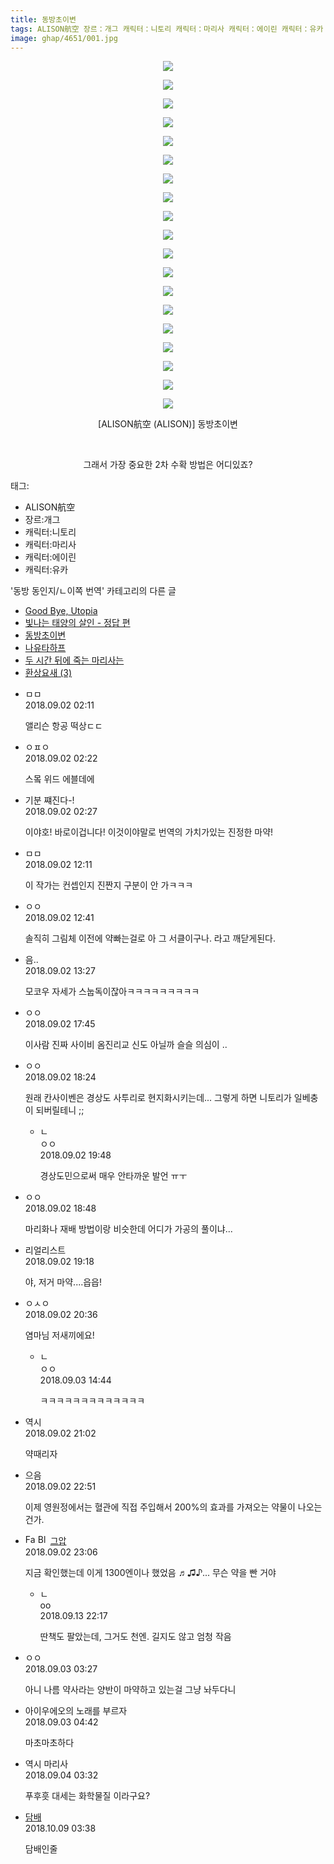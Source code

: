 ```yaml
---
title: 동방초이변
tags: ALISON航空 장르：개그 캐릭터：니토리 캐릭터：마리사 캐릭터：에이린 캐릭터：유카 ALISON 동방_동인지／ㄴ이쪽_번역
image: ghap/4651/001.jpg
---
```

<div class="article">
<p style="text-align: center; clear: none; float: none;"><img src="{{ site.nasurl }}/ghap/4651/001.jpg"/></p>
<p style="text-align: center; clear: none; float: none;"><img src="{{ site.nasurl }}/ghap/4651/002.jpg"/></p>
<p style="text-align: center; clear: none; float: none;"><img src="{{ site.nasurl }}/ghap/4651/003.jpg"/></p>
<p style="text-align: center; clear: none; float: none;"><img src="{{ site.nasurl }}/ghap/4651/004.jpg"/></p>
<p style="text-align: center; clear: none; float: none;"><img src="{{ site.nasurl }}/ghap/4651/005.jpg"/></p>
<p style="text-align: center; clear: none; float: none;"><img src="{{ site.nasurl }}/ghap/4651/006.jpg"/></p>
<p style="text-align: center; clear: none; float: none;"><img src="{{ site.nasurl }}/ghap/4651/007.jpg"/></p>
<p style="text-align: center; clear: none; float: none;"><img src="{{ site.nasurl }}/ghap/4651/008.jpg"/></p>
<p style="text-align: center; clear: none; float: none;"><img src="{{ site.nasurl }}/ghap/4651/009.jpg"/></p>
<p style="text-align: center; clear: none; float: none;"><img src="{{ site.nasurl }}/ghap/4651/010.jpg"/></p>
<p style="text-align: center; clear: none; float: none;"><img src="{{ site.nasurl }}/ghap/4651/011.jpg"/></p>
<p style="text-align: center; clear: none; float: none;"><img src="{{ site.nasurl }}/ghap/4651/012.jpg"/></p>
<p style="text-align: center; clear: none; float: none;"><img src="{{ site.nasurl }}/ghap/4651/013.jpg"/></p>
<p style="text-align: center; clear: none; float: none;"><img src="{{ site.nasurl }}/ghap/4651/014.jpg"/></p>
<p style="text-align: center; clear: none; float: none;"><img src="{{ site.nasurl }}/ghap/4651/015.jpg"/></p>
<p style="text-align: center; clear: none; float: none;"><img src="{{ site.nasurl }}/ghap/4651/016.jpg"/></p>
<p style="text-align: center; clear: none; float: none;"><img src="{{ site.nasurl }}/ghap/4651/017.jpg"/></p>
<p style="text-align: center; clear: none; float: none;"><img src="{{ site.nasurl }}/ghap/4651/018.jpg"/></p>
<p style="text-align: center; clear: none; float: none;"><img src="{{ site.nasurl }}/ghap/4651/019.jpg"/></p>
<p style="text-align: center; clear: none; float: none;">[ALISON航空 (ALISON)] 동방초이변</p>
<p style="text-align: center; clear: none; float: none;"><br/></p>
<p style="text-align: center; clear: none; float: none;">그래서 가장 중요한 2차 수확 방법은 어디있죠?</p>
</div><div class="tagTrail">
<p>태그: </p>
<ul>
<li>ALISON航空</li>
<li>장르:개그</li>
<li>캐릭터:니토리</li>
<li>캐릭터:마리사</li>
<li>캐릭터:에이린</li>
<li>캐릭터:유카</li>
</ul>
</div><div class="another">
<p>'동방 동인지/ㄴ이쪽 번역' 카테고리의 다른 글</p>
<ul>
<li><a href="/2018-09-04-ghap_4679">Good Bye, Utopia</a></li>
<li><a href="/2018-09-03-ghap_4659">빛나는 태양의 살인 - 정답 편</a></li>
<li><a href="/2018-09-02-ghap_4651">동방초이변</a></li>
<li><a href="/2018-09-01-ghap_4646">나유타하프</a></li>
<li><a href="/2018-08-30-ghap_4639">두 시간 뒤에 죽는 마리사는</a></li>
<li><a href="/2018-08-29-ghap_4632">환상요새 (3)</a></li>
</ul>
</div><div class="cb_module cb_fluid">
<div class="cb_wrt cb_profile">
<div class="comment">
<ul>
<li class="cb_thumb_off" id="comment15324266">
<div class="cb_comment_area">
<div class="cb_info_area">
<div class="cb_section">
<span class="cb_nick_name">ㅁㅁ</span>
</div>
<div class="cb_section">
<span class="cb_date">2018.09.02 02:11 </span>
</div>
</div>
<div class="cb_dsc_comment">
<p class="cb_dsc">
											앨리슨 항공 떡상ㄷㄷ
										</p>
</div>
</div></li>
<li class="cb_thumb_off" id="comment15324270">
<div class="cb_comment_area">
<div class="cb_info_area">
<div class="cb_section">
<span class="cb_nick_name">ㅇㅍㅇ</span>
</div>
<div class="cb_section">
<span class="cb_date">2018.09.02 02:22 </span>
</div>
</div>
<div class="cb_dsc_comment">
<p class="cb_dsc">
											스뫀 위드 에블데에
										</p>
</div>
</div></li>
<li class="cb_thumb_off" id="comment15324273">
<div class="cb_comment_area">
<div class="cb_info_area">
<div class="cb_section">
<span class="cb_nick_name">기분 쨰진다-!</span>
</div>
<div class="cb_section">
<span class="cb_date">2018.09.02 02:27 </span>
</div>
</div>
<div class="cb_dsc_comment">
<p class="cb_dsc">
											이야호! 바로이겁니다! 이것이야말로 번역의 가치가있는 진정한 마약!
										</p>
</div>
</div></li>
<li class="cb_thumb_off" id="comment15324453">
<div class="cb_comment_area">
<div class="cb_info_area">
<div class="cb_section">
<span class="cb_nick_name">ㅁㅁ</span>
</div>
<div class="cb_section">
<span class="cb_date">2018.09.02 12:11 </span>
</div>
</div>
<div class="cb_dsc_comment">
<p class="cb_dsc">
											이 작가는 컨셉인지 진짠지 구분이 안 가ㅋㅋㅋ
										</p>
</div>
</div></li>
<li class="cb_thumb_off" id="comment15324481">
<div class="cb_comment_area">
<div class="cb_info_area">
<div class="cb_section">
<span class="cb_nick_name">ㅇㅇ</span>
</div>
<div class="cb_section">
<span class="cb_date">2018.09.02 12:41 </span>
</div>
</div>
<div class="cb_dsc_comment">
<p class="cb_dsc">
											솔직히 그림체 이전에 약빠는걸로 아 그 서클이구나. 라고 깨닫게된다.
										</p>
</div>
</div></li>
<li class="cb_thumb_off" id="comment15324497">
<div class="cb_comment_area">
<div class="cb_info_area">
<div class="cb_section">
<span class="cb_nick_name">음..</span>
</div>
<div class="cb_section">
<span class="cb_date">2018.09.02 13:27 </span>
</div>
</div>
<div class="cb_dsc_comment">
<p class="cb_dsc">
											모코우 자세가 스눕독이잖아ㅋㅋㅋㅋㅋㅋㅋㅋㅋ
										</p>
</div>
</div></li>
<li class="cb_thumb_off" id="comment15324605">
<div class="cb_comment_area">
<div class="cb_info_area">
<div class="cb_section">
<span class="cb_nick_name">ㅇㅇ</span>
</div>
<div class="cb_section">
<span class="cb_date">2018.09.02 17:45 </span>
</div>
</div>
<div class="cb_dsc_comment">
<p class="cb_dsc">
											이사람 진짜 사이비 옴진리교 신도 아닐까 슬슬 의심이 ..
										</p>
</div>
</div></li>
<li class="cb_thumb_off" id="comment15324615">
<div class="cb_comment_area">
<div class="cb_info_area">
<div class="cb_section">
<span class="cb_nick_name">ㅇㅇ</span>
</div>
<div class="cb_section">
<span class="cb_date">2018.09.02 18:24 </span>
</div>
</div>
<div class="cb_dsc_comment">
<p class="cb_dsc">
											원래 칸사이벤은 경상도 사투리로 현지화시키는데... 그렇게 하면 니토리가 일베충이 되버릴테니 ;;
										</p>
</div>
<ul>
<li class="cb_thumb_off" id="comment15324654">
<span class="cb_bu_subnode">ㄴ</span>
<div class="cb_comment_area">
<div class="cb_info_area">
<div class="cb_section">
<span class="cb_nick_name">ㅇㅇ</span>
</div>
<div class="cb_section">
<span class="cb_date">2018.09.02 19:48 </span>
</div>
</div>
<div class="cb_dsc_comment">
<p class="cb_dsc">
																경상도민으로써 매우 안타까운 발언 ㅠㅜ
															</p>
</div>
</div>
</li>
</ul>
</div></li>
<li class="cb_thumb_off" id="comment15324625">
<div class="cb_comment_area">
<div class="cb_info_area">
<div class="cb_section">
<span class="cb_nick_name">ㅇㅇ</span>
</div>
<div class="cb_section">
<span class="cb_date">2018.09.02 18:48 </span>
</div>
</div>
<div class="cb_dsc_comment">
<p class="cb_dsc">
											마리화나 재배 방법이랑 비슷한데 어디가 가공의 풀이냐...
										</p>
</div>
</div></li>
<li class="cb_thumb_off" id="comment15324642">
<div class="cb_comment_area">
<div class="cb_info_area">
<div class="cb_section">
<span class="cb_nick_name">리얼리스트</span>
</div>
<div class="cb_section">
<span class="cb_date">2018.09.02 19:18 </span>
</div>
</div>
<div class="cb_dsc_comment">
<p class="cb_dsc">
											야, 저거 마약....읍읍!
										</p>
</div>
</div></li>
<li class="cb_thumb_off" id="comment15324671">
<div class="cb_comment_area">
<div class="cb_info_area">
<div class="cb_section">
<span class="cb_nick_name">ㅇㅅㅇ</span>
</div>
<div class="cb_section">
<span class="cb_date">2018.09.02 20:36 </span>
</div>
</div>
<div class="cb_dsc_comment">
<p class="cb_dsc">
											염마님 저새끼에요!
										</p>
</div>
<ul>
<li class="cb_thumb_off" id="comment15325286">
<span class="cb_bu_subnode">ㄴ</span>
<div class="cb_comment_area">
<div class="cb_info_area">
<div class="cb_section">
<span class="cb_nick_name">ㅇㅇ</span>
</div>
<div class="cb_section">
<span class="cb_date">2018.09.03 14:44 </span>
</div>
</div>
<div class="cb_dsc_comment">
<p class="cb_dsc">
																ㅋㅋㅋㅋㅋㅋㅋㅋㅋㅋㅋㅋㅋ
															</p>
</div>
</div>
</li>
</ul>
</div></li>
<li class="cb_thumb_off" id="comment15324686">
<div class="cb_comment_area">
<div class="cb_info_area">
<div class="cb_section">
<span class="cb_nick_name">역시</span>
</div>
<div class="cb_section">
<span class="cb_date">2018.09.02 21:02 </span>
</div>
</div>
<div class="cb_dsc_comment">
<p class="cb_dsc">
											약때리자 
										</p>
</div>
</div></li>
<li class="cb_thumb_off" id="comment15324770">
<div class="cb_comment_area">
<div class="cb_info_area">
<div class="cb_section">
<span class="cb_nick_name">으음</span>
</div>
<div class="cb_section">
<span class="cb_date">2018.09.02 22:51 </span>
</div>
</div>
<div class="cb_dsc_comment">
<p class="cb_dsc">
											이제 영원정에서는 혈관에 직접 주입해서 200%의 효과를 가져오는 약물이 나오는 건가.
										</p>
</div>
</div></li>
<li class="cb_thumb_off" id="comment15324780">
<div class="cb_comment_area">
<div class="cb_info_area">
<div class="cb_section">
<span class="cb_nick_name"><img alt="Favicon of https://ghaptouhou.tistory.com" height="16" onerror="this.onerror=null;this.parentNode.removeChild(this)" src="https://ghaptouhou.tistory.com/favicon.ico" width="16"/> <img alt="BlogIcon" height="16" onerror="this.parentNode.removeChild(this)" src="https://ghaptouhou.tistory.com/index.gif" width="16"/> <a href="https://ghaptouhou.tistory.com" onclick="return openLinkInNewWindow(this)"> 그압</a><span class="tistoryProfileLayerTrigger" onclick='TistoryProfile.show(event, this, {"title":"\uc800\uae30 \uc774\uac70 \ub098\uc911\uc5d0 \uc218\uc815 \uac00\ub2a5\ud558\ub098\uc694","url":"https:\/\/ghap.tistory.com","nickname":"\uadf8\uc555","items":[]}); return false;'></span></span>
</div>
<div class="cb_section">
<span class="cb_date">2018.09.02 23:06 </span>
</div>
</div>
<div class="cb_dsc_comment">
<p class="cb_dsc">
											지금 확인했는데 이게 1300엔이나 했었음 ♬♫♪... 무슨 약을 빤 거야
										</p>
</div>
<ul>
<li class="cb_thumb_off" id="comment15332015">
<span class="cb_bu_subnode">ㄴ</span>
<div class="cb_comment_area">
<div class="cb_info_area">
<div class="cb_section">
<span class="cb_nick_name">oo</span>
</div>
<div class="cb_section">
<span class="cb_date">2018.09.13 22:17 </span>
</div>
</div>
<div class="cb_dsc_comment">
<p class="cb_dsc">
																딴책도 팔았는데, 그거도 천엔. 길지도 않고 엄청 작음
															</p>
</div>
</div>
</li>
</ul>
</div></li>
<li class="cb_thumb_off" id="comment15324920">
<div class="cb_comment_area">
<div class="cb_info_area">
<div class="cb_section">
<span class="cb_nick_name">ㅇㅇ</span>
</div>
<div class="cb_section">
<span class="cb_date">2018.09.03 03:27 </span>
</div>
</div>
<div class="cb_dsc_comment">
<p class="cb_dsc">
											아니 나름 약사라는 양반이 마약하고 있는걸 그냥 놔두다니
										</p>
</div>
</div></li>
<li class="cb_thumb_off" id="comment15324947">
<div class="cb_comment_area">
<div class="cb_info_area">
<div class="cb_section">
<span class="cb_nick_name">아이우에오의 노래를 부르자</span>
</div>
<div class="cb_section">
<span class="cb_date">2018.09.03 04:42 </span>
</div>
</div>
<div class="cb_dsc_comment">
<p class="cb_dsc">
											마초마초하다
										</p>
</div>
</div></li>
<li class="cb_thumb_off" id="comment15325725">
<div class="cb_comment_area">
<div class="cb_info_area">
<div class="cb_section">
<span class="cb_nick_name">역시 마리사</span>
</div>
<div class="cb_section">
<span class="cb_date">2018.09.04 03:32 </span>
</div>
</div>
<div class="cb_dsc_comment">
<p class="cb_dsc">
											푸후흣 대세는 화학물질 이라구요? 
										</p>
</div>
</div></li>
<li class="cb_thumb_off" id="comment15349099">
<div class="cb_comment_area">
<div class="cb_info_area">
<div class="cb_section">
<span class="cb_nick_name"> <a href="http://fasfsadfsad" onclick="return openLinkInNewWindow(this)">담배</a></span>
</div>
<div class="cb_section">
<span class="cb_date">2018.10.09 03:38 </span>
</div>
</div>
<div class="cb_dsc_comment">
<p class="cb_dsc">
											담배인줄
										</p>
</div>
</div></li>
</ul>
</div>
</div><!-- commentList close -->
</div>